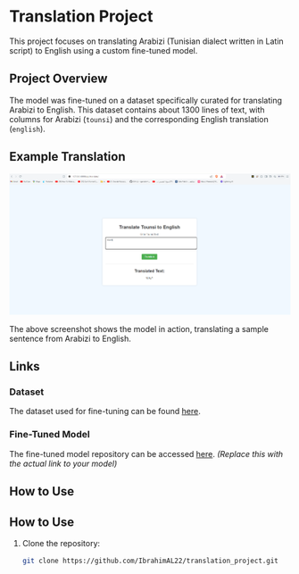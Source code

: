 # Translation Project

This project focuses on translating Arabizi (Tunisian dialect written in Latin script) to English using a custom fine-tuned model.

## Project Overview

The model was fine-tuned on a dataset specifically curated for translating Arabizi to English. This dataset contains about 1300 lines of text, with columns for Arabizi (`tounsi`) and the corresponding English translation (`english`).

## Example Translation

![Screenshot of Translation](captures/Screenshot%202024-08-25%20122149.png)

The above screenshot shows the model in action, translating a sample sentence from Arabizi to English.


## Links

### Dataset
The dataset used for fine-tuning can be found [here](https://github.com/IbrahimAL22/translation_project/blob/main/engToTounsi.csv).

### Fine-Tuned Model
The fine-tuned model repository can be accessed [here](https://huggingface.co/IbrahimAL24/TNtoEng-By-Ibrahim-V1). *(Replace this with the actual link to your model)*

## How to Use


## How to Use

1. Clone the repository:
   ```bash
   git clone https://github.com/IbrahimAL22/translation_project.git
